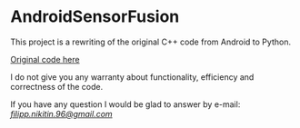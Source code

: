 # AndroidSensorFusion

This project is a rewriting of the original C++ code from Android to Python. 

[Original code here](https://android.googlesource.com/platform/frameworks/native/+/master/services/sensorservice/Fusion.cpp)

I do not give you any warranty about functionality, efficiency and correctness of the code. 

If you have any question I would be glad to answer by e-mail: *filipp.nikitin.96@gmail.com*
